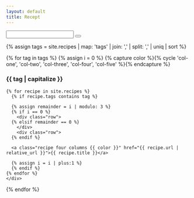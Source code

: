 ```yaml
---
layout: default
title: Recept
---
```


<div class="search row">
  <form>
    <label class="find-label" for="find"><i class="fa fa-search"></i></label>
    <input type="text" id="find" name="find">
    <button type="button" class="find-clear"><i class="fa fa-circle-xmark"></i></button>
  </form>
</div>

<div class="recipes">
  {% assign tags =  site.recipes | map: 'tags' | join: ','  | split: ',' | uniq | sort %}

  {% for tag in tags %}
    {% assign i = 0 %}
    {% capture color %}{% cycle 'col-one', 'col-two', 'col-three', 'col-four', 'col-five' %}{% endcapture %}
    <h3>{{ tag | capitalize }}</h3>

    {% for recipe in site.recipes %}
      {% if recipe.tags contains tag %}

      {% assign remainder = i | modulo: 3 %}
      {% if i == 0 %}
        <div class="row">
      {% elsif remainder == 0 %}
        </div>
        <div class="row">
      {% endif %}

      <a class="recipe four columns {{ color }}" href="{{ recipe.url | relative_url }}">{{ recipe.title }}</a>

      {% assign i = i | plus:1 %}
      {% endif %}
    {% endfor %}
    </div>
  {% endfor %}
</div>
